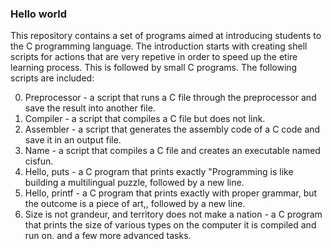 ### Hello world ###

This repository contains a set of programs aimed at introducing students to the C programming language.
The introduction starts with creating shell scripts for actions that are very repetive in order to
speed up the etire learning process. This is followed by small C programs. The following scripts are included:

0. Preprocessor - a script that runs a C file through the preprocessor and save the result into another file.
1. Compiler -  a script that compiles a C file but does not link.
2. Assembler - a script that generates the assembly code of a C code and save it in an output file.
3. Name - a script that compiles a C file and creates an executable named cisfun.
4. Hello, puts - a C program that prints exactly "Programming is like building a multilingual puzzle, followed by a new line.
5. Hello, printf - a C program that prints exactly with proper grammar, but the outcome is a piece of art,, followed by a new line.
6. Size is not grandeur, and territory does not make a nation - a C program that prints the size of various types on the computer it is compiled and run on.
and a few more advanced tasks. 
